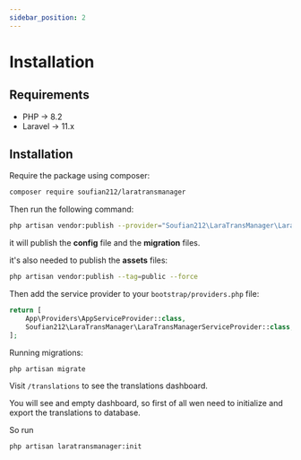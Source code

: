 ```yaml
---
sidebar_position: 2
---
```


# Installation

## Requirements

- PHP -> 8.2
- Laravel -> 11.x

## Installation

Require the package using composer:

```bash
composer require soufian212/laratransmanager
```

Then run the following command:

```bash
php artisan vendor:publish --provider="Soufian212\LaraTransManager\LaraTransManagerServiceProvider"
```

it will publish the **config** file and the **migration** files.

it's also needed to publish the **assets** files:

```bash
php artisan vendor:publish --tag=public --force
```

Then add the service provider to your `bootstrap/providers.php` file:

```php
return [
    App\Providers\AppServiceProvider::class,
    Soufian212\LaraTransManager\LaraTransManagerServiceProvider::class, // <-- 👈
];
```

Running migrations:

```bash
php artisan migrate
```
Visit `/translations` to see the translations dashboard.

You will see and empty dashboard, so first of all wen need to initialize and export the translations to database.

So run
```bash
php artisan laratransmanager:init
```